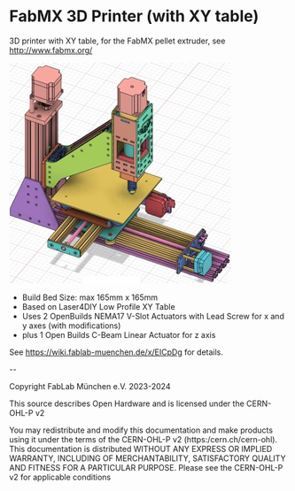 # FabMX 3D Printer (with XY table)

3D printer with XY table, for the FabMX pellet extruder, see http://www.fabmx.org/

![FabMX 3D Printer (with XY table)](documentation/fabmxprinter.jpg)

- Build Bed Size:  max 165mm x 165mm
- Based on Laser4DIY Low Profile XY Table
- Uses 2 OpenBuilds NEMA17 V-Slot Actuators with Lead Screw for x and y axes (with modifications)
- plus 1 Open Builds C-Beam Linear Actuator for z axis

See https://wiki.fablab-muenchen.de/x/EICpDg for details.


--

Copyright FabLab München e.V. 2023-2024

This source describes Open Hardware and is licensed under the CERN-OHL-P v2

You may redistribute and modify this documentation and make products using it 
under the terms of the CERN-OHL-P v2 (https:/cern.ch/cern-ohl).
This documentation is distributed WITHOUT ANY EXPRESS OR IMPLIED WARRANTY, 
INCLUDING OF MERCHANTABILITY, SATISFACTORY QUALITY AND FITNESS FOR A  PARTICULAR 
PURPOSE. Please see the CERN-OHL-P v2 for applicable conditions


